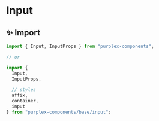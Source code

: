 # Input

## ✨ Import

```typescript
import { Input, InputProps } from "purplex-components";

// or

import { 
  Input, 
  InputProps,

  // styles
  affix,
  container,
  input
} from "purplex-components/base/input";
```
